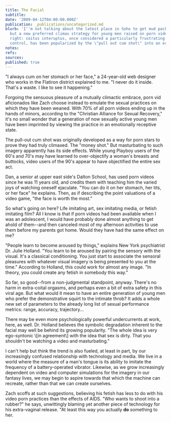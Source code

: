 ```yaml
---
title: The Facial
subtitle: 
date: '2009-04-12T04:00:00.000Z'
publication: _publications/uncategorized.md
blurb: 'I''m not talking about the latest place in Soho to get mud pack treatments,
  but a new preferred climax strategy for young men raised on porn videos. That''s
  right: coitus interuptus, once considered a particularly frustrating form of birth
  control, has been popularized by the \"pull out cum shot\" into an erotic thrill.'
notes: 
refs: 
sources: 
published: true
---
```

"I always cum on her stomach or her face," a 24-year-old web designer who works in the Flatiron district explained to me. "I never do it inside. That's a waste. I like to see it happening."

Forgoing the sensuous pleasure of a mutually climactic embrace, porn vid aficionados like Zach choose instead to emulate the sexual practices on which they have been weaned. With 70% of all porn videos ending up in the hands of minors, according to the "Christian Alliance for Sexual Recovery," it's no small wonder that a generation of now sexually active young men have been imprinted by viewing the practice in an emotionally receptive state.

The pull-out cum shot was originally developed as a way for porn stars to prove they had truly climaxed. The "money shot." But masturbating to such imagery apparently has its side effects. While young Playboy users of the 60's and 70's may have learned to over-objectify a woman's breasts and buttocks, video users of the 90's appear to have objectified the entire sex act.

Dan, a senior at upper east side's Dalton School, has used porn videos since he was 11 years old, and credits them with teaching him the varied joys of watching oneself ejaculate. "You can do it on her stomach, her tits, or her face" he explains. Then, as if describing the point valuations of a video game, "the face is worth the most."

So what's going on here? Life imitating art, sex imitating media, or fetish imitating film? All I know is that if porn videos had been available when I was an adolescent, I would have probably done almost anything to get ahold of them--and then canceled most of my afternoon activities to use them before my parents got home. Would they have had the same effect on me?

"People learn to become aroused by things," explains New York psychiatrist Dr. Julie Holland. "You learn to be aroused by pairing the sensory with the visual. It's a classical conditioning. You just start to associate the sensoral pleasures with whatever visual imagery is being presented to you at the time." According to Holland, this could work for almost any image. "In theory, you could create any fetish in somebody this way."

So far, so good--from a non-judgmental standpoint, anyway. There's no harm in extra-coital orgasms, and perhaps even a bit of extra safety in this viral age. But what would it mean to have an entire generation of young men who prefer the demonstrative squirt to the intimate throb? It adds a whole new set of parameters to the already long list of sexual performance metrics: range, accuracy, trajectory...

There may be even more psychologically powerful undercurrents at work, here, as well. Dr. Holland believes the symbolic degradation inherent to the facial may well be behind its growing popularity. "The whole idea is very ego-syntonic \\[in agreement\\] with the idea that sex is dirty. That you shouldn't be watching a video and masturbating."

I can't help but think the trend is also fueled, at least in part, by our increasingly confused relationship with technology and media. We live in a world where the measure of a man's tongue is its ability to imitate the frequency of a battery-operated vibrator. Likewise, as we grow increasingly dependent on video and computer simulations for the imagery in our fantasy lives, we may begin to aspire towards that which the machine can recreate, rather than that we can create ourselves.

Zach scoffs at such suggestions, believing his fetish has less to do with his video porn practices than the effects of AIDS. "Who wants to shoot into a rubber?" he says, unwittingly blaming yet another piece of technology for his extra-vaginal release. "At least this way you actually **do** something to her.
